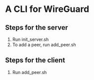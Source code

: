 # A CLI for WireGuard

## Steps for the server
1. Run init_server.sh
1. To add a peer, run add_peer.sh

## Steps for the client
1. Run add_peer.sh
